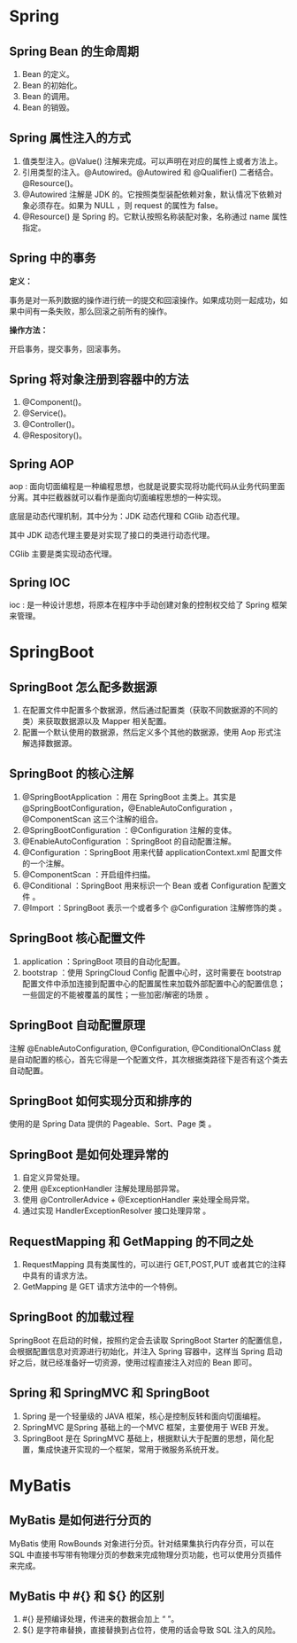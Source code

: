 # Spring

## Spring Bean 的生命周期

1. Bean 的定义。
2. Bean 的初始化。
3. Bean 的调用。
4. Bean 的销毁。



## Spring 属性注入的方式

1. 值类型注入。@Value() 注解来完成。可以声明在对应的属性上或者方法上。
2. 引用类型的注入。@Autowired。@Autowired 和 @Qualifier() 二者结合。@Resource()。
3. @Autowired 注解是 JDK 的。它按照类型装配依赖对象，默认情况下依赖对象必须存在。如果为 NULL ，则 request 的属性为 false。
4. @Resource() 是 Spring 的。它默认按照名称装配对象，名称通过 name 属性指定。



## Spring 中的事务

**定义：**

事务是对一系列数据的操作进行统一的提交和回滚操作。如果成功则一起成功，如果中间有一条失败，那么回滚之前所有的操作。



**操作方法：**

开启事务，提交事务，回滚事务。



## Spring 将对象注册到容器中的方法

1. @Component()。
2. @Service()。
3. @Controller()。
4. @Respository()。



## Spring AOP

aop : 面向切面编程是一种编程思想，也就是说要实现将功能代码从业务代码里面分离。其中拦截器就可以看作是面向切面编程思想的一种实现。

底层是动态代理机制，其中分为：JDK 动态代理和 CGlib 动态代理。

其中 JDK 动态代理主要是对实现了接口的类进行动态代理。

CGlib 主要是类实现动态代理。



## Spring IOC 

ioc : 是一种设计思想，将原本在程序中手动创建对象的控制权交给了 Spring 框架来管理。

# SpringBoot

## SpringBoot 怎么配多数据源

1. 在配置文件中配置多个数据源，然后通过配置类（获取不同数据源的不同的类）来获取数据源以及 Mapper 相关配置。
2. 配置一个默认使用的数据源，然后定义多个其他的数据源，使用 Aop 形式注解选择数据源。



## SpringBoot 的核心注解

1. @SpringBootApplication ：用在 SpringBoot 主类上。其实是  @SpringBootConfiguration，@EnableAutoConfiguration ，@ComponentScan 这三个注解的组合。
2. @SpringBootConfiguration ：@Configuration 注解的变体。
3. @EnableAutoConfiguration ：SpringBoot 的自动配置注解。
4. @Configuration ：SpringBoot 用来代替 applicationContext.xml 配置文件的一个注解。
5. @ComponentScan ：开启组件扫描。
6. @Conditional ：SpringBoot 用来标识一个 Bean 或者 Configuration 配置文件 。
7. @Import ：SpringBoot 表示一个或者多个 @Configuration 注解修饰的类 。



## SpringBoot 核心配置文件

1. application ：SpringBoot 项目的自动化配置。
2. bootstrap  ：使用 SpringCloud Config 配置中心时，这时需要在 bootstrap 配置文件中添加连接到配置中心的配置属性来加载外部配置中心的配置信息； 一些固定的不能被覆盖的属性；一些加密/解密的场景 。



## SpringBoot 自动配置原理

注解 @EnableAutoConfiguration, @Configuration, @ConditionalOnClass 就是自动配置的核心，首先它得是一个配置文件，其次根据类路径下是否有这个类去自动配置。 



## SpringBoot 如何实现分页和排序的

使用的是 Spring Data 提供的 Pageable、Sort、Page 类 。



## SpringBoot 是如何处理异常的

1. 自定义异常处理。
2. 使用 @ExceptionHandler 注解处理局部异常。
3. 使用 @ControllerAdvice + @ExceptionHandler 来处理全局异常。
4. 通过实现 HandlerExceptionResolver 接口处理异常 。



## RequestMapping 和 GetMapping 的不同之处

1. RequestMapping 具有类属性的，可以进行 GET,POST,PUT 或者其它的注释中具有的请求方法。 
2. GetMapping 是 GET 请求方法中的一个特例。



## SpringBoot 的加载过程

SpringBoot 在启动的时候，按照约定会去读取 SpringBoot Starter 的配置信息，会根据配置信息对资源进行初始化，并注入 Spring 容器中，这样当 Spring 启动好之后，就已经准备好一切资源，使用过程直接注入对应的 Bean 即可。



## Spring 和 SpringMVC 和 SpringBoot

1. Spring 是一个轻量级的 JAVA 框架，核心是控制反转和面向切面编程。
2. SpringMVC 是Spring 基础上的一个MVC 框架，主要使用于 WEB 开发。
3. SpringBoot 是在 SpringMVC 基础上，根据默认大于配置的思想，简化配置，集成快速开实现的一个框架，常用于微服务系统开发。

# MyBatis

## MyBatis 是如何进行分页的

MyBatis 使用 RowBounds 对象进行分页。针对结果集执行内存分页，可以在 SQL 中直接书写带有物理分页的参数来完成物理分页功能，也可以使用分页插件来完成。



## MyBatis 中 #{} 和 ${} 的区别

1. #{} 是预编译处理，传进来的数据会加上 “ ”。
2. ${} 是字符串替换，直接替换到占位符，使用的话会导致 SQL 注入的风险。

